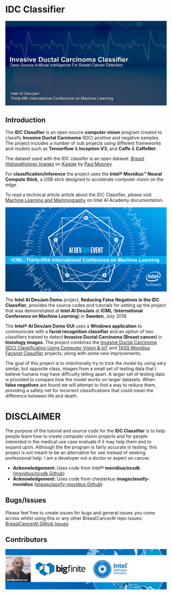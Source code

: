 # IDC Classifier

![IDC Classifier](images/IDC-Classification.jpg)

## Introduction

The **IDC Classifier** is an open source **computer vision** program created to classify **Invasive Ductal Carcinoma** (IDC) positive and negative samples. The project includes a number of sub projects using different frameworks and models such as **Tensorflow** & **Inception V3**, and **Caffe** & **CaffeNet**. 

The dataset used with the IDC classifer is an open dataset: [Breast Histopathology Images](https://www.kaggle.com/paultimothymooney/breast-histopathology-images "Breast Histopathology Images") on [Kaggle](https://www.kaggle.com "Kaggle") by [Paul Mooney](https://www.kaggle.com/paultimothymooney "Paul Mooney").

For **classification/inference** the project uses the **Intel® Movidius™ Neural Compute Stick**, a USB stick designed to accelerate computer vision on the edge.

To read a technical article article about the IDC Classifier, please visit [Machine Learning and Mammography](https://software.intel.com/en-us/articles/machine-learning-and-mammography "Machine Learning and Mammography") on Intel AI Academy documentation.

![Intel® Movidius](images/ICML-AI-DevJam.jpg)

The **Intel AI DevJam Demo** project, **Reducing False Negatives in the IDC Classifier**, provides the source codes and tutorials for setting up the project that was demonstrated at **Intel AI DevJam** at **ICML** (**International Conference on Machine Learning**) in **Sweden**, July 2018.

The **Intel® AI DevJam Demo GUI** uses a **Windows application** to communicate with a **facial recognition classifier** and an option of two classifiers trained to detect **Invasive Ductal Carcinoma (Breast cancer)** in **histology images**. The project combines the  [Invasive Ductal Carcinoma (IDC) Classification Using Computer Vision & IoT](https://github.com/iotJumpway/IoT-JumpWay-Intel-Examples/tree/master/Intel-Movidius/IDC-Classification "Invasive Ductal Carcinoma (IDC) Classification Using Computer Vision & IoT") and [TASS Movidius Facenet Classifier](https://github.com/iotJumpway/IoT-JumpWay-Intel-Examples/tree/master/Intel-Movidius/TASS/Facenet "TASS Movidius Facenet Classifier") projects, along with some new improvements.

The goal of this project is to intentionally try to trick the model by using very similar, but opposite class, images from a small set of testing data that I believe humans may have difficulty telling apart. A larger set of testing data is provided to compare how the model works on larger datasets. When **false negatives** are found we will attempt to find a way to reduce them, providing a safety net for incorrect classifications that could mean the difference between life and death.

# DISCLAIMER

The purpose of the tutorial and source code for the **IDC Classifier** is to help people learn how to create computer vision projects and for people interested in the medical use case evaluate if it may help them and to expand upon. Although the the program is fairly accurate in testing, this project is not meant to be an alternative for use instead of seeking professional help. I am a developer not a doctor or expert on cancer.

- **Acknowledgement:** Uses code from Intel® **movidius/ncsdk** ([movidius/ncsdk Github](https://github.com/movidius/ncsdk "movidius/ncsdk Github"))
- **Acknowledgement:** Uses code from chesterkuo **imageclassify-movidius** ([imageclassify-movidius Github](https://github.com/chesterkuo/imageclassify-movidius "imageclassify-movidius Github"))

## Bugs/Issues

Please feel free to create issues for bugs and general issues you come across whilst using this or any other BreastCancerAI repo issues: [BreastCancerAI Github Issues](https://github.com/BreastCancerAI/IDC-Classifier/issues "BreastCancerAI Github Issues")

## Contributors

[![Adam Milton-Barker, Intel® Software Innovator](images/Intel-Software-Innovator.jpg)](https://github.com/AdamMiltonBarker)